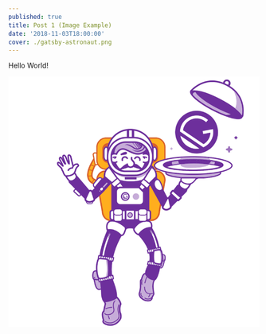 ```yaml
---
published: true
title: Post 1 (Image Example)
date: '2018-11-03T18:00:00'
cover: ./gatsby-astronaut.png
---
```


Hello World!

![Astronaut](./gatsby-astronaut.png 'Image of an Astronaut.')
